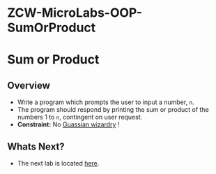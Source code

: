 # ZCW-MicroLabs-OOP-SumOrProduct

# Sum or Product

## Overview
* Write a program which prompts the user to input a number, `n`.
* The program should respond by printing the sum or product of the numbers 1 to `n`, contingent on user request.
* **Constraint:** No [Guassian wizardry](http://mathandmultimedia.com/2010/09/15/sum-first-n-positive-integers/) !




## Whats Next?
* The next lab is located [here](https://github.com/Zipcoder/ZCW-MacroLabs-OOP-ATM).
